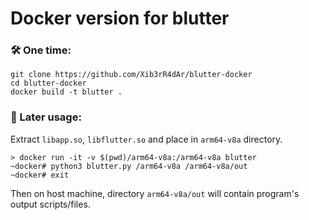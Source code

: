 # Docker version for blutter

### 🛠 One time:  
```
git clone https://github.com/Xib3rR4dAr/blutter-docker
cd blutter-docker
docker build -t blutter .
```

### 🚀 Later usage:  
Extract `libapp.so`, `libflutter.so` and place in `arm64-v8a` directory.  
```
> docker run -it -v $(pwd)/arm64-v8a:/arm64-v8a blutter
~docker# python3 blutter.py /arm64-v8a /arm64-v8a/out
~docker# exit
```

Then on host machine, directory `arm64-v8a/out` will contain program's output scripts/files.
